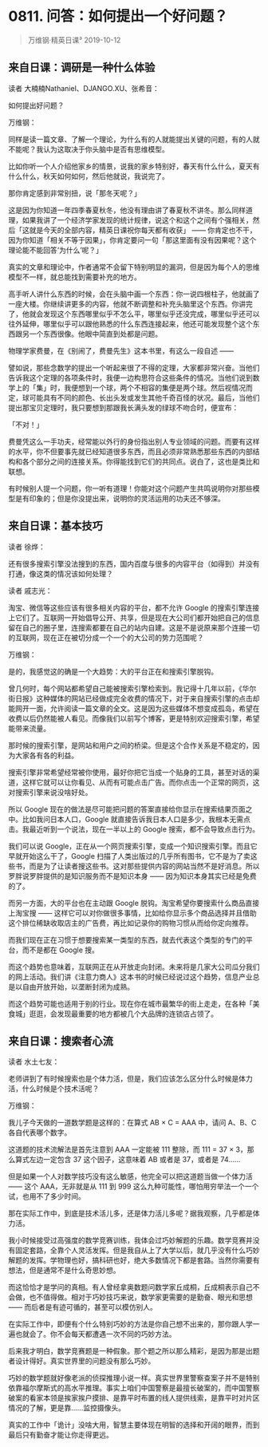 # 0811. 问答：如何提出一个好问题？
> 万维钢·精英日课³
2019-10-12

## 来自日课：调研是一种什么体验

读者 大楠楠Nathaniel、DJANGO.XU、张希音：

如何提出好问题？

万维钢：

同样是读一篇文章、了解一个理论，为什么有的人就能提出关键的问题，有的人就不能呢？我认为这取决于你头脑中是否有思维模型。

比如你听一个人介绍他家乡的情景，说我的家乡特别好，春天有什么什么，夏天有什么什么，秋天如何如何，然后他就说，我说完了。

那你肯定感到非常别扭，说「那冬天呢？」

这是因为你知道一年四季春夏秋冬，他没有理由讲了春夏秋不讲冬。那么同样道理，如果我讲了一个经济学家发现的统计规律，说这个和这个之间有个强相关，然后「这就是今天的全部内容，精英日课祝你每天都有收获」 —— 你肯定也不干，因为你知道「相关不等于因果」，你肯定要问一句「那这里面有没有因果呢？这个理论能不能回答‘为什么’呢？」

真实的文章和理论中，作者通常不会留下特别明显的漏洞，但是因为每个人的思维模型不一样，就总能找到需要补充的地方。

高手听人讲什么东西的时候，会在头脑中画一个东西：你一说四根柱子，他就画了一座大楼。你继续讲更多的内容，他就不断调整和补充头脑里这个东西。你讲完了，他就会发现这个东西哪里似乎不怎么平，哪里似乎还没完成，哪里似乎还可以往外延伸，哪里似乎可以跟他熟悉的什么东西连接起来，他还可能发现整个这个东西跟另一个东西很像。他眼中简直到处都是问题。

物理学家费曼，在《别闹了，费曼先生》这本书里，有这么一段自述 —— 

譬如说，那些念数学的提出一个听起来很了不得的定理，大家都非常兴奋。当他们告诉我这个定理的各项条件时，我便一边构思符合这些条件的情况。当他们说到数学上的「集」时，我便想到一个球，两个不相容的集便是两个球。然后视情况而定，球可能具有不同的颜色、长出头发或发生其他千奇百怪的状况。最后，当他们提出那宝贝定理时，我只要想到那跟我长满头发的绿球不吻合时，便宣布：

「不对！」

费曼凭这么一手功夫，经常能以外行的身份指出别人专业领域的问题。而要有这样的水平，你不但要事先就已经知道很多东西，而且必须非常熟悉那些东西的内部结构和各个部分之间的连接关系。你得能找到它们的共同点。说白了，这也是类比和联想。

有时候别人提一个问题，你一听有道理！你能对这个问题产生共鸣说明你对那些模型是有印象的；但是你没提出来，说明你的灵活运用的功夫还不够深。

## 来自日课：基本技巧

读者 徐烨：

还有很多搜索引擎没法搜到的东西，国内百度与很多的内容平台（如得到）并没有打通，像这类的情况该如何处理？

读者 戚志光：

淘宝、微信等这些应该有很多相关内容的平台，都不允许 Google 的搜索引擎连接上它们了。互联网一开始倡导公开、共享，但是现在大公司们都开始把自己的信息留在自己的圈子里，连搜索都要在自己的站内自建。这是不是说原来那个连接一切的互联网，现在正在被切分成一个一个的大公司的势力范围呢？

万维钢：

是的，我感觉这的确是一个大趋势：大的平台正在和搜索引擎脱钩。

曾几何时，每个网站都希望自己能被搜索引擎检索到。我记得十几年以前，《华尔街日报》这种媒体的网站已经做成完全收费的情况下，对于来自搜索引擎的点击却能网开一面，允许阅读一篇文章的全文。这是因为这些媒体不想变成孤岛，希望在收费以后仍然能被人看见。而像我们以前写个博客，更是特别欢迎搜索引擎，希望能带来流量。

那时候的搜索引擎，是网站和用户之间的桥梁。但是这个合作关系是不稳定的，因为大家各有各的利益。

搜索引擎非常希望经常被你使用，最好你把它当成一个贴身的工具，甚至对话的渠道，这样它就可以让你看见、从而有可能点击广告。而你点击一个正常的网页，这对搜索引擎来说没啥好处。

所以 Google 现在的做法是尽可能把问题的答案直接给你显示在搜索结果页面之中。比如我问日本人口，Google 就直接告诉我日本人口是多少，我根本无需点击。我最近听到一个说法，现在一半以上的 Google 搜索，都不会导致点击行为。

我们可以说 Google，正在从一个网页搜索引擎，变成一个知识搜索引擎。而且它早就开始这么干了，Google 扫描了人类出版过的几乎所有图书，它不是为了卖这些书，而是为了让读者搜这些书。这对那些提供内容的网站当然不是好消息。所以罗胖说罗胖提供的是知识服务而不是知识本身 —— 因为知识本身其实已经是免费的了。

而另一方面，大的平台也在主动跟 Google 脱钩。淘宝希望你要搜索什么商品直接上淘宝搜 —— 这样它可以对你做很多事情，比如给你显示多个商品选择并且借助这个排位稀缺收取店主的广告费，再比如记录你的购物习惯从而给你定向推荐。

而我们现在正在习惯于想要搜索某一类型的东西，就去代表这个类型的专门的平台，而不是都在 Google 搜。

而这个趋势也意味着，互联网正在从开放走向封闭。未来将是几家大公司瓜分我们的网上活动。我们讲《注意力商人》这本书的时候已经说过这个趋势，信息产业总是以自由开放开始，以垄断封闭为成熟。

而这个趋势可能也适用于别的行业。现在你在城市最繁华的街上走走，在各种「美食城」逛逛，会发现最重要的地方都被几个大品牌的连锁店占领了。

## 来自日课：搜索者心流

读者 水土七友：

老师讲到了有时候搜索也是个体力活，但是，我们应该怎么区分什么时候是体力活，什么时候是个技术活呢？

万维钢：

我儿子今天做的一道数学题是这样的：在算式 AB × C = AAA 中，请问 A、B、C 各自代表哪个数字。

这道题的技术流解法是首先注意到 AAA 一定能被 111 整除，而 111 = 37 × 3，那么算式左边一定包含 37 这个因子，这意味着 AB 或者是 37，或者是 74……

但是如果一个人对数学技巧没有这么敏感，他完全可以把这道题当做一个体力活 —— 这个 AAA，无非就是从 111 到 999 这么九种可能性，哪怕用穷举法一个一个试，也用不了多少时间。

那在实际工作中，到底是技术活儿多，还是体力活儿多呢？据我观察，几乎都是体力活。

我小时候接受过高强度的数学竞赛训练，我体会过巧妙解题的乐趣。数学竞赛并没有固定套路，全靠个人灵活发挥。但是我自从上了大学以后，就几乎没有什么巧妙解题的发挥。学物理也好，搞科研也好，绝大多数情况下都是套路。当然你需要有想法，但是通常不是什么奇思妙想。

而这恰恰才是学问的真相。有人曾经拿奥数题问数学家丘成桐，丘成桐表示自己不会做，也不值得做。相对于巧妙技巧来说，数学家更需要的是勤奋、眼光和思想 —— 而后者是有迹可循的，甚至可以模仿别人。

在实际工作中，即便有个什么特别巧妙的方法是你自己想不出来的，那你跟人学一遍也就会了。你不会每天都遭遇一次不同的巧妙方法。

后来我才明白，数学竞赛题是一种假象。那个题之所以那么精彩，是因为那是出题者设计得好。真实世界里的问题没有那么巧妙。

巧妙的数学题就好像老派的侦探推理小说一样。真实世界里警察查案子并不是特别依靠福尔摩斯式的高水平推理。事实上咱们中国警察是最擅长破案的，而中国警察破案的看家本领是挨家挨户摸排、是靠平时布置的线人提供线索，是靠平时对片区情况的了解，更是靠……监控摄像头。

真实的工作中「诡计」没啥大用，智慧主要体现在明智的选择和开阔的眼界，而到最后只有勤奋才能让你走得更远。

